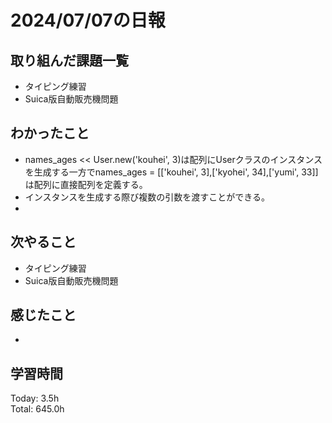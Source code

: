 # 2024/07/07の日報
## 取り組んだ課題一覧
* タイピング練習
* Suica版自動販売機問題
## わかったこと
* names_ages << User.new('kouhei', 3)は配列にUserクラスのインスタンスを生成する一方でnames_ages = [['kouhei', 3],['kyohei', 34],['yumi', 33]]は配列に直接配列を定義する。
* インスタンスを生成する際び複数の引数を渡すことができる。
* 
## 次やること
* タイピング練習
* Suica版自動販売機問題
## 感じたこと
*  
## 学習時間
Today: 3.5h<br>
Total: 645.0h
